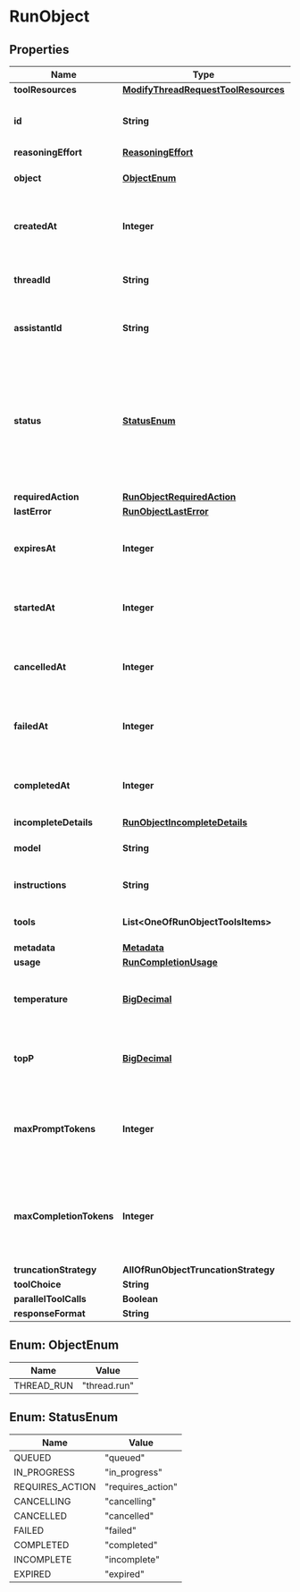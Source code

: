 # RunObject

## Properties
Name | Type | Description | Notes
------------ | ------------- | ------------- | -------------
**toolResources** | [**ModifyThreadRequestToolResources**](ModifyThreadRequestToolResources.md) |  |  [optional]
**id** | **String** | The identifier, which can be referenced in API endpoints. | 
**reasoningEffort** | [**ReasoningEffort**](ReasoningEffort.md) |  |  [optional]
**object** | [**ObjectEnum**](#ObjectEnum) | The object type, which is always &#x60;thread.run&#x60;. | 
**createdAt** | **Integer** | The Unix timestamp (in seconds) for when the run was created. | 
**threadId** | **String** | The ID of the [thread](/docs/api-reference/threads) that was executed on as a part of this run. | 
**assistantId** | **String** | The ID of the [assistant](/docs/api-reference/assistants) used for execution of this run. | 
**status** | [**StatusEnum**](#StatusEnum) | The status of the run, which can be either &#x60;queued&#x60;, &#x60;in_progress&#x60;, &#x60;requires_action&#x60;, &#x60;cancelling&#x60;, &#x60;cancelled&#x60;, &#x60;failed&#x60;, &#x60;completed&#x60;, &#x60;incomplete&#x60;, or &#x60;expired&#x60;. | 
**requiredAction** | [**RunObjectRequiredAction**](RunObjectRequiredAction.md) |  | 
**lastError** | [**RunObjectLastError**](RunObjectLastError.md) |  | 
**expiresAt** | **Integer** | The Unix timestamp (in seconds) for when the run will expire. | 
**startedAt** | **Integer** | The Unix timestamp (in seconds) for when the run was started. | 
**cancelledAt** | **Integer** | The Unix timestamp (in seconds) for when the run was cancelled. | 
**failedAt** | **Integer** | The Unix timestamp (in seconds) for when the run failed. | 
**completedAt** | **Integer** | The Unix timestamp (in seconds) for when the run was completed. | 
**incompleteDetails** | [**RunObjectIncompleteDetails**](RunObjectIncompleteDetails.md) |  | 
**model** | **String** | The model that the [assistant](/docs/api-reference/assistants) used for this run. | 
**instructions** | **String** | The instructions that the [assistant](/docs/api-reference/assistants) used for this run. | 
**tools** | **List&lt;OneOfRunObjectToolsItems&gt;** | The list of tools that the [assistant](/docs/api-reference/assistants) used for this run. | 
**metadata** | [**Metadata**](Metadata.md) |  | 
**usage** | [**RunCompletionUsage**](RunCompletionUsage.md) |  | 
**temperature** | [**BigDecimal**](BigDecimal.md) | The sampling temperature used for this run. If not set, defaults to 1. |  [optional]
**topP** | [**BigDecimal**](BigDecimal.md) | The nucleus sampling value used for this run. If not set, defaults to 1. |  [optional]
**maxPromptTokens** | **Integer** | The maximum number of prompt tokens specified to have been used over the course of the run.  | 
**maxCompletionTokens** | **Integer** | The maximum number of completion tokens specified to have been used over the course of the run.  | 
**truncationStrategy** | **AllOfRunObjectTruncationStrategy** |  | 
**toolChoice** | **String** |  | 
**parallelToolCalls** | **Boolean** |  | 
**responseFormat** | **String** |  | 

<a name="ObjectEnum"></a>
## Enum: ObjectEnum
Name | Value
---- | -----
THREAD_RUN | &quot;thread.run&quot;

<a name="StatusEnum"></a>
## Enum: StatusEnum
Name | Value
---- | -----
QUEUED | &quot;queued&quot;
IN_PROGRESS | &quot;in_progress&quot;
REQUIRES_ACTION | &quot;requires_action&quot;
CANCELLING | &quot;cancelling&quot;
CANCELLED | &quot;cancelled&quot;
FAILED | &quot;failed&quot;
COMPLETED | &quot;completed&quot;
INCOMPLETE | &quot;incomplete&quot;
EXPIRED | &quot;expired&quot;
